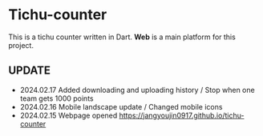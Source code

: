 # Tichu-counter

This is a tichu counter written in Dart.
**Web** is a main platform for this project.

## UPDATE

- 2024.02.17 Added downloading and uploading history / Stop when one team gets 1000 points
- 2024.02.16 Mobile landscape update / Changed mobile icons
- 2024.02.15 Webpage opened https://jangyoujin0917.github.io/tichu-counter
